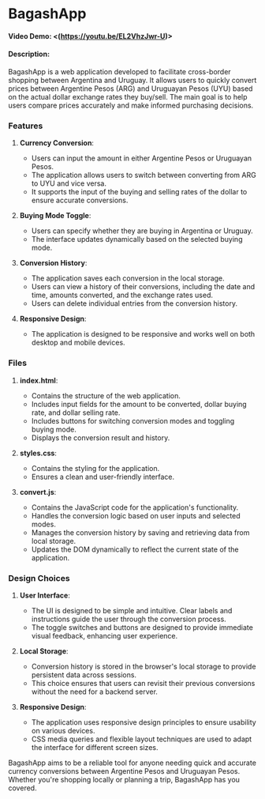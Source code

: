 # BagashApp
#### Video Demo:  <(https://youtu.be/EL2VhzJwr-U)>
#### Description:

BagashApp is a web application developed to facilitate cross-border shopping between Argentina and Uruguay. It allows users to quickly convert prices between Argentine Pesos (ARG) and Uruguayan Pesos (UYU) based on the actual dollar exchange rates they buy/sell. The main goal is to help users compare prices accurately and make informed purchasing decisions.

### Features

1. **Currency Conversion**:
   - Users can input the amount in either Argentine Pesos or Uruguayan Pesos.
   - The application allows users to switch between converting from ARG to UYU and vice versa.
   - It supports the input of the buying and selling rates of the dollar to ensure accurate conversions.

2. **Buying Mode Toggle**:
   - Users can specify whether they are buying in Argentina or Uruguay.
   - The interface updates dynamically based on the selected buying mode.

3. **Conversion History**:
   - The application saves each conversion in the local storage.
   - Users can view a history of their conversions, including the date and time, amounts converted, and the exchange rates used.
   - Users can delete individual entries from the conversion history.

4. **Responsive Design**:
   - The application is designed to be responsive and works well on both desktop and mobile devices.

### Files

1. **index.html**:
   - Contains the structure of the web application.
   - Includes input fields for the amount to be converted, dollar buying rate, and dollar selling rate.
   - Includes buttons for switching conversion modes and toggling buying mode.
   - Displays the conversion result and history.

2. **styles.css**:
   - Contains the styling for the application.
   - Ensures a clean and user-friendly interface.

3. **convert.js**:
   - Contains the JavaScript code for the application's functionality.
   - Handles the conversion logic based on user inputs and selected modes.
   - Manages the conversion history by saving and retrieving data from local storage.
   - Updates the DOM dynamically to reflect the current state of the application.

### Design Choices

1. **User Interface**:
   - The UI is designed to be simple and intuitive. Clear labels and instructions guide the user through the conversion process.
   - The toggle switches and buttons are designed to provide immediate visual feedback, enhancing user experience.

2. **Local Storage**:
   - Conversion history is stored in the browser's local storage to provide persistent data across sessions.
   - This choice ensures that users can revisit their previous conversions without the need for a backend server.

3. **Responsive Design**:
   - The application uses responsive design principles to ensure usability on various devices.
   - CSS media queries and flexible layout techniques are used to adapt the interface for different screen sizes.


BagashApp aims to be a reliable tool for anyone needing quick and accurate currency conversions between Argentine Pesos and Uruguayan Pesos. Whether you're shopping locally or planning a trip, BagashApp has you covered.

